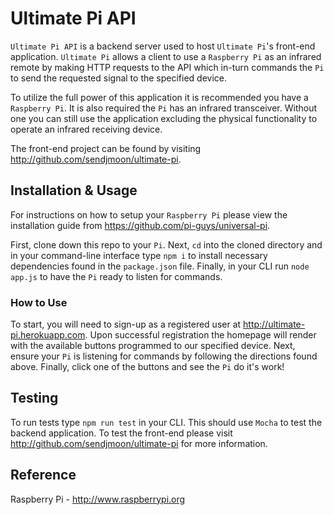 # Ultimate Pi API
`Ultimate Pi API` is a backend server used to host `Ultimate Pi`'s front-end application. `Ultimate Pi` allows a client to use a `Raspberry Pi` as an infrared remote by making HTTP requests to the API which in-turn commands the `Pi` to send the requested signal to the specified device.

To utilize the full power of this application it is recommended you have a `Raspberry Pi`. It is also required the `Pi` has an infrared transceiver. Without one you can still use the application excluding the physical functionality to operate an infrared receiving device.

The front-end project can be found by visiting http://github.com/sendjmoon/ultimate-pi.

## Installation & Usage
For instructions on how to setup your `Raspberry Pi` please view the installation guide from https://github.com/pi-guys/universal-pi.

First, clone down this repo to your `Pi`. Next, `cd` into the cloned directory and in your command-line interface type `npm i` to install necessary dependencies found in the `package.json` file. Finally, in your CLI run `node app.js` to have the `Pi` ready to listen for commands.

### How to Use
To start, you will need to sign-up as a registered user at http://ultimate-pi.herokuapp.com. Upon successful registration the homepage will render with the available buttons programmed to our specified device. Next, ensure your `Pi` is listening for commands by following the directions found above. Finally, click one of the buttons and see the `Pi` do it's work!

## Testing
To run tests type `npm run test` in your CLI. This should use `Mocha` to test the backend application. To test the front-end please visit http://github.com/sendjmoon/ultimate-pi for more information.

## Reference
Raspberry Pi - http://www.raspberrypi.org
